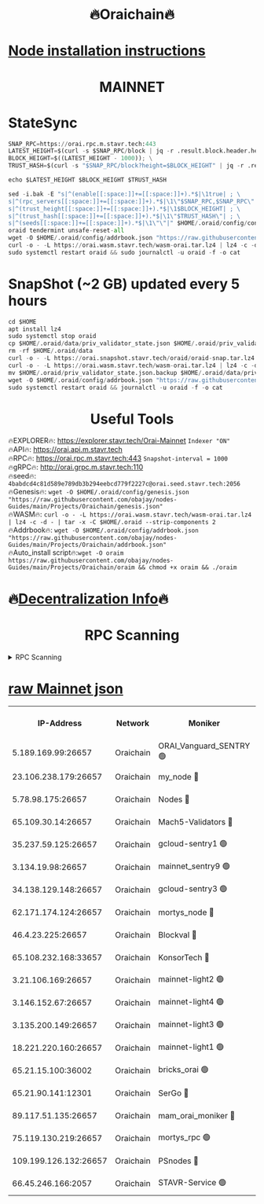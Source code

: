 <h1 align="center"> 🔥Oraichain🔥</h1>

[Node installation instructions](https://github.com/obajay/nodes-Guides/tree/main/Projects/Oraichain)
=
<h1 align="center"> MAINNET</h1>

# StateSync
```python
SNAP_RPC=https://orai.rpc.m.stavr.tech:443
LATEST_HEIGHT=$(curl -s $SNAP_RPC/block | jq -r .result.block.header.height); \
BLOCK_HEIGHT=$((LATEST_HEIGHT - 1000)); \
TRUST_HASH=$(curl -s "$SNAP_RPC/block?height=$BLOCK_HEIGHT" | jq -r .result.block_id.hash)

echo $LATEST_HEIGHT $BLOCK_HEIGHT $TRUST_HASH

sed -i.bak -E "s|^(enable[[:space:]]+=[[:space:]]+).*$|\1true| ; \
s|^(rpc_servers[[:space:]]+=[[:space:]]+).*$|\1\"$SNAP_RPC,$SNAP_RPC\"| ; \
s|^(trust_height[[:space:]]+=[[:space:]]+).*$|\1$BLOCK_HEIGHT| ; \
s|^(trust_hash[[:space:]]+=[[:space:]]+).*$|\1\"$TRUST_HASH\"| ; \
s|^(seeds[[:space:]]+=[[:space:]]+).*$|\1\"\"|" $HOME/.oraid/config/config.toml
oraid tendermint unsafe-reset-all
wget -O $HOME/.oraid/config/addrbook.json "https://raw.githubusercontent.com/obajay/nodes-Guides/main/Projects/Oraichain/addrbook.json"
curl -o - -L https://orai.wasm.stavr.tech/wasm-orai.tar.lz4 | lz4 -c -d - | tar -x -C $HOME/.oraid --strip-components 2
sudo systemctl restart oraid && sudo journalctl -u oraid -f -o cat
```
# SnapShot (~2 GB) updated every 5 hours
```python
cd $HOME
apt install lz4
sudo systemctl stop oraid
cp $HOME/.oraid/data/priv_validator_state.json $HOME/.oraid/priv_validator_state.json.backup
rm -rf $HOME/.oraid/data
curl -o - -L https://orai.snapshot.stavr.tech/oraid/oraid-snap.tar.lz4 | lz4 -c -d - | tar -x -C $HOME/.oraid --strip-components 2
curl -o - -L https://orai.wasm.stavr.tech/wasm-orai.tar.lz4 | lz4 -c -d - | tar -x -C $HOME/.oraid --strip-components 2
mv $HOME/.oraid/priv_validator_state.json.backup $HOME/.oraid/data/priv_validator_state.json
wget -O $HOME/.oraid/config/addrbook.json "https://raw.githubusercontent.com/obajay/nodes-Guides/main/Projects/Oraichain/addrbook.json"
sudo systemctl restart oraid && journalctl -u oraid -f -o cat
```

 <h1 align="center"> Useful Tools</h1>

🔥EXPLORER🔥:     https://explorer.stavr.tech/Orai-Mainnet        `Indexer "ON"` \
🔥API🔥:          https://orai.api.m.stavr.tech \
🔥RPC🔥:          https://orai.rpc.m.stavr.tech:443              `Snapshot-interval = 1000` \
🔥gRPC🔥:         http://orai.grpc.m.stavr.tech:110 \
🔥seed🔥:      `4babdcd4c81d589e789db3b294eebcd779f2227c@orai.seed.stavr.tech:2056` \
🔥Genesis🔥:   `wget -O $HOME/.oraid/config/genesis.json "https://raw.githubusercontent.com/obajay/nodes-Guides/main/Projects/Oraichain/genesis.json"` \
🔥WASM🔥:      `curl -o - -L https://orai.wasm.stavr.tech/wasm-orai.tar.lz4 | lz4 -c -d - | tar -x -C $HOME/.oraid --strip-components 2` \
🔥Addrbook🔥:  `wget -O $HOME/.oraid/config/addrbook.json "https://raw.githubusercontent.com/obajay/nodes-Guides/main/Projects/Oraichain/addrbook.json"` \
🔥Auto_install script🔥:`wget -O oraim https://raw.githubusercontent.com/obajay/nodes-Guides/main/Projects/Oraichain/oraim && chmod +x oraim && ./oraim`

🔥[Decentralization Info](https://github.com/obajay/StateSync-snapshots/tree/main/Projects/Oraichain/Decentralization)🔥
=
<h1 align="center"> RPC Scanning</h1>

<details>
<summary>RPC Scanning</summary>

<h2 align="center"> We scan nodes in real time every 4 hours. And we provide the final result of RPC endpoints.
We cannot influence the operation of these nodes in any way. </h2>


```python
If Voting Power is higher than 0 --> then the Node is a validator of the network and may be subject to attack and be a potential threat to the chain.
```
```python
We marked such validators with a red symbol
```

</details>

[raw Mainnet json](https://rpc-check.oraim.stavr.tech/oraim/rpc-oraim-result.json)
=


<table><tr><th>IP-Address</th><th>Network</th><th>Moniker</th><th>Latest Block Height</th><th>Earliest Block Height</th><th>Catching Up</th><th>Tx Index</th><th>Voting Power</th><th>Scan Time</th></tr><tr><td>5.189.169.99:26657</td><td>Oraichain</td><td>ORAI_Vanguard_SENTRY 🟢</td><td>16018946</td><td>0</td><td>False</td><td>on</td><td>0</td><td>2024-03-02T05:57:32.945965407UTC</td></tr><tr><td>23.106.238.179:26657</td><td>Oraichain</td><td>my_node 🔴</td><td>16018949</td><td>0</td><td>False</td><td>on</td><td>305187</td><td>2024-03-02T05:57:47.553940004UTC</td></tr><tr><td>5.78.98.175:26657</td><td>Oraichain</td><td>Nodes 🔴</td><td>16018951</td><td>0</td><td>False</td><td>off</td><td>166122</td><td>2024-03-02T05:58:00.901493055UTC</td></tr><tr><td>65.109.30.14:26657</td><td>Oraichain</td><td>Mach5-Validators 🔴</td><td>16018955</td><td>0</td><td>False</td><td>off</td><td>644</td><td>2024-03-02T05:58:23.468015622UTC</td></tr><tr><td>35.237.59.125:26657</td><td>Oraichain</td><td>gcloud-sentry1 🟢</td><td>16018946</td><td>1</td><td>False</td><td>on</td><td>0</td><td>2024-03-02T05:57:30.155836473UTC</td></tr><tr><td>3.134.19.98:26657</td><td>Oraichain</td><td>mainnet_sentry9 🟢</td><td>16018950</td><td>1</td><td>False</td><td>on</td><td>0</td><td>2024-03-02T05:57:55.244696372UTC</td></tr><tr><td>34.138.129.148:26657</td><td>Oraichain</td><td>gcloud-sentry3 🟢</td><td>16018953</td><td>1</td><td>False</td><td>on</td><td>0</td><td>2024-03-02T05:58:13.430157345UTC</td></tr><tr><td>62.171.174.124:26657</td><td>Oraichain</td><td>mortys_node 🔴</td><td>16018955</td><td>1</td><td>False</td><td>off</td><td>168570</td><td>2024-03-02T05:58:23.738319577UTC</td></tr><tr><td>46.4.23.225:26657</td><td>Oraichain</td><td>Blockval 🔴</td><td>16018956</td><td>10774049</td><td>False</td><td>off</td><td>280423</td><td>2024-03-02T05:58:28.636134046UTC</td></tr><tr><td>65.108.232.168:33657</td><td>Oraichain</td><td>KonsorTech 🔴</td><td>16018945</td><td>14344801</td><td>False</td><td>off</td><td>50560</td><td>2024-03-02T05:57:29.524311842UTC</td></tr><tr><td>3.21.106.169:26657</td><td>Oraichain</td><td>mainnet-light2 🟢</td><td>16018949</td><td>15275144</td><td>False</td><td>on</td><td>0</td><td>2024-03-02T05:57:50.221149881UTC</td></tr><tr><td>3.146.152.67:26657</td><td>Oraichain</td><td>mainnet-light4 🟢</td><td>16018951</td><td>15275144</td><td>False</td><td>on</td><td>0</td><td>2024-03-02T05:57:59.969708652UTC</td></tr><tr><td>3.135.200.149:26657</td><td>Oraichain</td><td>mainnet-light3 🟢</td><td>16018951</td><td>15275144</td><td>False</td><td>on</td><td>0</td><td>2024-03-02T05:58:03.606602386UTC</td></tr><tr><td>18.221.220.160:26657</td><td>Oraichain</td><td>mainnet-light1 🟢</td><td>16018953</td><td>15643601</td><td>False</td><td>on</td><td>0</td><td>2024-03-02T05:58:10.399705804UTC</td></tr><tr><td>65.21.15.100:36002</td><td>Oraichain</td><td>bricks_orai 🟢</td><td>16018956</td><td>15848470</td><td>False</td><td>on</td><td>0</td><td>2024-03-02T05:58:28.354606215UTC</td></tr><tr><td>65.21.90.141:12301</td><td>Oraichain</td><td>SerGo 🔴</td><td>16018953</td><td>15918953</td><td>False</td><td>off</td><td>1</td><td>2024-03-02T05:58:15.793638267UTC</td></tr><tr><td>89.117.51.135:26657</td><td>Oraichain</td><td>mam_orai_moniker 🔴</td><td>16018946</td><td>15951001</td><td>False</td><td>on</td><td>5</td><td>2024-03-02T05:57:30.464597168UTC</td></tr><tr><td>75.119.130.219:26657</td><td>Oraichain</td><td>mortys_rpc 🟢</td><td>16018954</td><td>15960001</td><td>False</td><td>on</td><td>0</td><td>2024-03-02T05:58:18.789963232UTC</td></tr><tr><td>109.199.126.132:26657</td><td>Oraichain</td><td>PSnodes 🔴</td><td>16018952</td><td>15964001</td><td>False</td><td>on</td><td>14</td><td>2024-03-02T05:58:10.723711232UTC</td></tr><tr><td>66.45.246.166:2057</td><td>Oraichain</td><td>STAVR-Service 🟢</td><td>16018954</td><td>16017201</td><td>False</td><td>on</td><td>0</td><td>2024-03-02T05:58:18.450362687UTC</td></tr></table>
